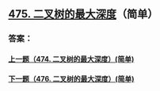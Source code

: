 ## [475. 二叉树的最大深度](https://leetcode-cn.com/problems/merge-two-sorted-lists/)（简单）





### 答案：



#### [上一题（474. 二叉树的最大深度）(简单)](https://github.com/sdwwld/leetCode/blob/master/src/main/java/com/wld/java/leetcode/leetCode0474.md)

#### [下一题（476. 二叉树的最大深度）(简单)](https://github.com/sdwwld/leetCode/blob/master/src/main/java/com/wld/java/leetcode/leetCode0476.md)